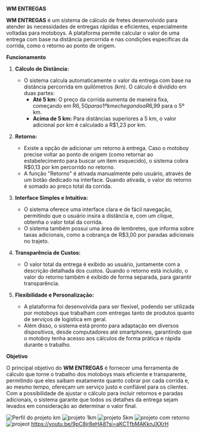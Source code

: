  **WM ENTREGAS**

**WM ENTREGAS** é um sistema de cálculo de fretes desenvolvido para atender às necessidades de entregas rápidas e eficientes, especialmente voltadas para motoboys. A plataforma permite calcular o valor de uma entrega com base na distância percorrida e nas condições específicas da corrida, como o retorno ao ponto de origem.

 **Funcionamento**

1. **Cálculo de Distância:**
   - O sistema calcula automaticamente o valor da entrega com base na distância percorrida em quilômetros (km). O cálculo é dividido em duas partes:
     - **Até 5 km:** O preço da corrida aumenta de maneira fixa, começando em R$6,50 para o 1º km e chegando a R$6,99 para o 5º km.
     - **Acima de 5 km:** Para distâncias superiores a 5 km, o valor adicional por km é calculado a R$1,23 por km.

2. **Retorno:**
   - Existe a opção de adicionar um retorno à entrega. Caso o motoboy precise voltar ao ponto de origem (como retornar ao estabelecimento para buscar um item esquecido), o sistema cobra R$0,13 por km percorrido no retorno.
   - A função "Retorno" é ativada manualmente pelo usuário, através de um botão dedicado na interface. Quando ativada, o valor do retorno é somado ao preço total da corrida.

3. **Interface Simples e Intuitiva:**
   - O sistema oferece uma interface clara e de fácil navegação, permitindo que o usuário insira a distância e, com um clique, obtenha o valor total da corrida.
   - O sistema também possui uma área de lembretes, que informa sobre taxas adicionais, como a cobrança de R$3,00 por paradas adicionais no trajeto.

4. **Transparência de Custos:**
   - O valor total da entrega é exibido ao usuário, juntamente com a descrição detalhada dos custos. Quando o retorno está incluído, o valor do retorno também é exibido de forma separada, para garantir transparência.

5. **Flexibilidade e Personalização:**
   - A plataforma foi desenvolvida para ser flexível, podendo ser utilizada por motoboys que trabalham com entregas tanto de produtos quanto de serviços de logística em geral.
   - Além disso, o sistema está pronto para adaptação em diversos dispositivos, desde computadores até smartphones, garantindo que o motoboy tenha acesso aos cálculos de forma prática e rápida durante o trabalho.

 **Objetivo**

O principal objetivo do **WM ENTREGAS** é fornecer uma ferramenta de cálculo que torne o trabalho dos motoboys mais eficiente e transparente, permitindo que eles saibam exatamente quanto cobrar por cada corrida e, ao mesmo tempo, ofereçam um serviço justo e confiável para os clientes. Com a possibilidade de ajustar o cálculo para incluir retornos e paradas adicionais, o sistema garante que todos os detalhes da entrega sejam levados em consideração ao determinar o valor final.

![Perfil do projeto km](https://github.com/user-attachments/assets/1310e00a-d4ec-4337-bc2b-101e8cba4e33)
![projeto 1km](https://github.com/user-attachments/assets/838d32f1-28b0-4aad-b4e9-6131e691b80c)
![projeto 5km](https://github.com/user-attachments/assets/f900eae5-e23b-4250-8a1c-90a4978f5879)
![projeto com retorno](https://github.com/user-attachments/assets/9c5e23c2-a609-43e9-8344-6b51dfaeb4a7)
![projeot](https://github.com/user-attachments/assets/4c0af0ae-a202-414a-83c7-c378d854ae79)
https://youtu.be/9pC8jr8eHA8?si=aKCTfbMAKknJXXrH
